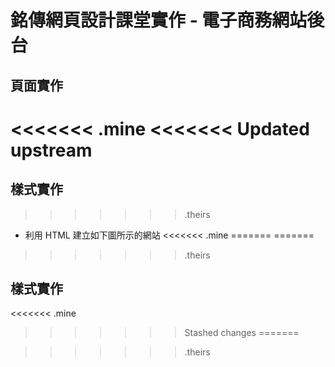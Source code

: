 # 銘傳網頁設計課堂實作 - 電子商務網站後台

## 頁面實作

<<<<<<< .mine
<<<<<<< Updated upstream
=======
## 樣式實作
>>>>>>> .theirs
- 利用 HTML 建立如下圖所示的網站
<<<<<<< .mine
=======
=======

>>>>>>> .theirs
## 樣式實作
<<<<<<< .mine
>>>>>>> Stashed changes
=======

>>>>>>> .theirs
